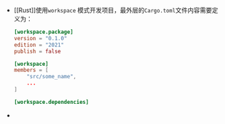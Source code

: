 - [[Rust]]使用`workspace` 模式开发项目，最外层的`Cargo.toml`文件内容需要定义为：
  ```toml
  [workspace.package]
  version = "0.1.0"
  edition = "2021"
  publish = false
  
  [workspace]
  members = [
      "src/some_name",
      ...
  ]
  
  [workspace.dependencies]
  ```
-
